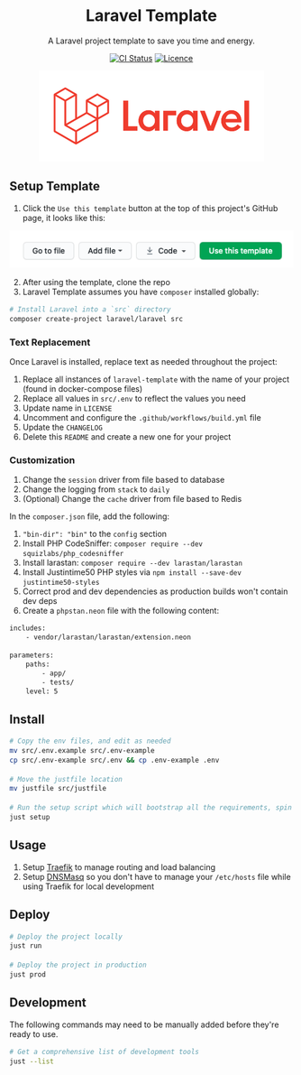 <div align="center">

# Laravel Template

A Laravel project template to save you time and energy.

[![CI Status](https://github.com/Justintime50/laravel-template/workflows/ci/badge.svg)](https://github.com/Justintime50/laravel-template/actions)
[![Licence](https://img.shields.io/github/license/justintime50/laravel-template)](LICENSE)

<img src="https://raw.githubusercontent.com/justintime50/assets/main/src/laravel-template/showcase.png" alt="Showcase">

</div>

## Setup Template

1. Click the `Use this template` button at the top of this project's GitHub page, it looks like this:

<img src="https://raw.githubusercontent.com/justintime50/assets/main/src/templates/use_template_button.png" alt="Showcase">

2. After using the template, clone the repo
3. Laravel Template assumes you have `composer` installed globally:

```bash
# Install Laravel into a `src` directory
composer create-project laravel/laravel src
```

### Text Replacement

Once Laravel is installed, replace text as needed throughout the project:

1. Replace all instances of `laravel-template` with the name of your project (found in docker-compose files)
2. Replace all values in `src/.env`  to reflect the values you need
3. Update name in `LICENSE`
4. Uncomment and configure the `.github/workflows/build.yml` file
5. Update the `CHANGELOG`
6. Delete this `README` and create a new one for your project

### Customization

1. Change the `session` driver from file based to database
2. Change the logging from `stack` to `daily`
3. (Optional) Change the `cache` driver from file based to Redis

In the `composer.json` file, add the following:

1. `"bin-dir": "bin"` to the `config` section
2. Install PHP CodeSniffer: `composer require --dev squizlabs/php_codesniffer`
3. Install larastan: `composer require --dev larastan/larastan`
4. Install Justintime50 PHP styles via `npm install --save-dev justintime50-styles`
5. Correct prod and dev dependencies as production builds won't contain dev deps
6. Create a `phpstan.neon` file with the following content:

```neon
includes:
    - vendor/larastan/larastan/extension.neon

parameters:
    paths:
        - app/
        - tests/
    level: 5
```

## Install

```bash
# Copy the env files, and edit as needed
mv src/.env.example src/.env-example
cp src/.env-example src/.env && cp .env-example .env

# Move the justfile location
mv justfile src/justfile

# Run the setup script which will bootstrap all the requirements, spin up the service, and migrate the database
just setup
```

## Usage

1. Setup [Traefik](https://gist.github.com/Justintime50/0721f421ac2173bd80f8a29805876bba) to manage routing and load balancing
1. Setup [DNSMasq](https://gist.github.com/Justintime50/882403451e3231a6c088743e0e66acb5) so you don't have to manage your `/etc/hosts` file while using Traefik for local development

## Deploy

```bash
# Deploy the project locally
just run

# Deploy the project in production
just prod
```

## Development

The following commands may need to be manually added before they're ready to use.

```bash
# Get a comprehensive list of development tools
just --list
```
